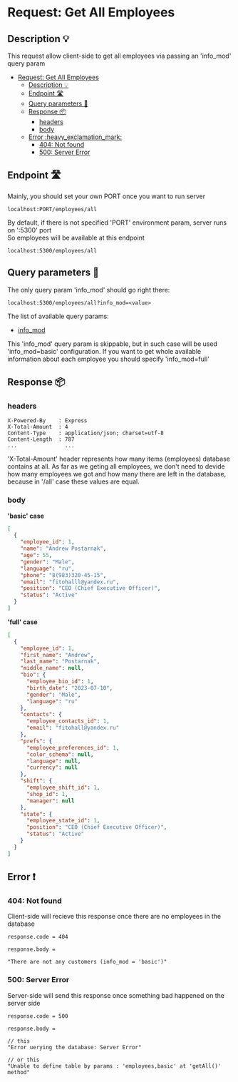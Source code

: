 # Request: Get All Employees

## Description :bulb:
This request allow client-side to get all employees via passing an 'info_mod' query param  
- [Request: Get All Employees](#request-get-all-employees)
  - [Description :bulb:](#description-bulb)
  - [Endpoint :motorway:](#endpoint-motorway)
  - [Query parameters :pencil:](#query-parameters-pencil)
  - [Response :package:](#response-package)
    - [headers](#headers)
    - [body](#body)
  - [Error :heavy\_exclamation\_mark:](#error-heavy_exclamation_mark)
    - [404: Not found](#404-not-found)
    - [500: Server Error](#500-server-error)

## Endpoint :motorway:
Mainly, you should set your own PORT once you want to run server
```
localhost:PORT/employees/all
```
By default, if there is not specified 'PORT' environment param, server runs on ':5300' port    
So employees will be available at this endpoint
```
localhost:5300/employees/all
```

## Query parameters :pencil:    
The only query param 'info_mod' should go right there:
```
localhost:5300/employees/all?info_mod=<value>
```
The list of available query params:
- [info_mod](../query.md#info_mod)

This 'info_mod' query param is skippable, but in such case will be used 'info_mod=basic' configuration. If you want to get whole available information about each employee you should specify 'info_mod=full'


## Response :package:
### headers
```
X-Powered-By    : Express
X-Total-Amount  : 4
Content-Type    : application/json; charset=utf-8
Content-Length  : 787
...               ...
```
'X-Total-Amount' header represents how many items (employees) database contains at all. As far as we geting all employees, we don't need to devide how many employees we got and how many there are left in the database, because in '/all' case these values are equal.

### body
**'basic' case**    
```json
[
  {
    "employee_id": 1,
    "name": "Andrew Postarnak",
    "age": 55,
    "gender": "Male",
    "language": "ru",
    "phone": "8(983)320-45-15",
    "email": "fitohalll@yandex.ru",
    "position": "CEO (Chief Executive Officer)",
    "status": "Active"
  }
]
```
**'full' case**
```json
[
  {
    "employee_id": 1,
    "first_name": "Andrew",
    "last_name": "Postarnak",
    "middle_name": null,
    "bio": {
      "employee_bio_id": 1,
      "birth_date": "2023-07-10",
      "gender": "Male",
      "language": "ru"
    },
    "contacts": {
      "employee_contacts_id": 1,
      "email": "fitohall@yandex.ru"
    },
    "prefs": {
      "employee_preferences_id": 1,
      "color_schema": null,
      "language": null,
      "currency": null
    },
    "shift": {
      "employee_shift_id": 1,
      "shop_id": 1,
      "manager": null
    },
    "state": {
      "employee_state_id": 1,
      "position": "CEO (Chief Executive Officer)",
      "status": "Active"
    }
  }
]
```

## Error :heavy_exclamation_mark:
### 404: Not found
Client-side will recieve this response once there are no employees in the database
```
response.code = 404
```
```
response.body =

"There are not any customers (info_mod = 'basic')"
```
### 500: Server Error
Server-side will send this response once something bad happened on the server side
```
response.code = 500
```
```
response.body =

// this
"Error uerying the database: Server Error"

// or this
"Unable to define table by params : 'employees,basic' at 'getAll()' method"
```